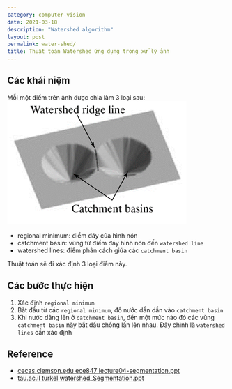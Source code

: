 ```yaml
---
category: computer-vision
date: 2021-03-18
description: "Watershed algorithm"
layout: post
permalink: water-shed/
title: Thuật toán Watershed ứng dụng trong xử lý ảnh
---
```



## Các khái niệm
Mỗi một điểm trên ảnh được chia làm 3 loại sau:
![](/images/khai-niem-co-ban.png)

- regional minimum: điểm đáy của hình nón
- catchment basin: vùng từ điểm đáy hình nón đến `watershed line`
- watershed lines: điểm phân cách giữa các `catchment basin` 

Thuật toán sẽ đi xác định 3 loại điểm này.

##  Các bước thực hiện
1. Xác định `regional minimum`
2. Bắt đầu từ các `regional minimum`, đổ nước dần dần vào `catchment basin`
3. Khi nước dâng lên ở `catchment basin`, đến một mức nào đó các vùng `catchment basin` này bắt đầu chồng lấn lên nhau. Đây chình là `watershed lines` cần xác định
 
## Reference
- [cecas.clemson.edu ece847 lecture04-segmentation.ppt](https://cecas.clemson.edu/~stb/ece847/internal/lectures/lecture04-segmentation.ppt)
- [tau.ac.il turkel watershed_Segmentation.ppt](http://www.math.tau.ac.il/~turkel/notes/watershed_Segmentation.ppt)